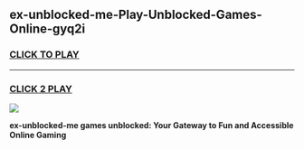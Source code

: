 
## ex-unblocked-me-Play-Unblocked-Games-Online-gyq2i
<h3>
<a href="https://premium76.site?title=ex-unblocked-me&ref=25A">CLICK TO PLAY</a></h3>
<hr>

<h3>
<a href="https://premium76.site?title=ex-unblocked-me&ref=25A">CLICK 2 PLAY</a>
  
</h3>

<a href="https://premium76.site?title=ex-unblocked-me&ref=25A"><img src="https://clearcache.store/games.png"></a>


**ex-unblocked-me games unblocked: Your Gateway to Fun and Accessible Online Gaming**
